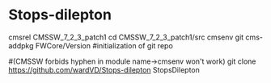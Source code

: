 # Stops-dilepton 
cmsrel CMSSW_7_2_3_patch1
cd CMSSW_7_2_3_patch1/src 
cmsenv 
git cms-addpkg FWCore/Version #initialization of git repo

#(CMSSW forbids hyphen in module name->cmsenv won't work)
git clone https://github.com/wardVD/Stops-dilepton StopsDilepton
